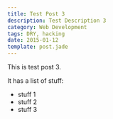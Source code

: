 ```yaml
---
title: Test Post 3
description: Test Description 3
category: Web Development
tags: DRY, hacking
date: 2015-01-12
template: post.jade
---
```


This is test post 3.

It has a list of stuff:

* stuff 1
* stuff 2
* stuff 3
